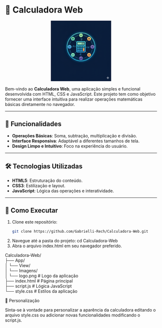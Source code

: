 # 🧮 Calculadora Web

<p align="center">
  <img src="logo.png" alt="Logo Calculadora Web" width="200">
</p>

Bem-vindo ao **Calculadora Web**, uma aplicação simples e funcional desenvolvida com HTML, CSS e JavaScript. Este projeto tem como objetivo fornecer uma interface intuitiva para realizar operações matemáticas básicas diretamente no navegador.

---

## 🔧 Funcionalidades

- **Operações Básicas**: Soma, subtração, multiplicação e divisão.
- **Interface Responsiva**: Adaptável a diferentes tamanhos de tela.
- **Design Limpo e Intuitivo**: Foco na experiência do usuário.

---

## 🛠️ Tecnologias Utilizadas

- **HTML5**: Estruturação do conteúdo.
- **CSS3**: Estilização e layout.
- **JavaScript**: Lógica das operações e interatividade.

---

## 🚀 Como Executar

1. Clone este repositório:
   ```bash
   git clone https://github.com/Gabrielli-Rech/Calculadora-Web.git
2. Navegue até a pasta do projeto:
   cd Calculadora-Web
3. Abra o arquivo index.html em seu navegador preferido.

Calculadora-Web/<br>
├── App/<br>
│   └── View/<br>
│       └── Imagens/<br>
│           └── logo.png      # Logo da aplicação<br>
├── index.html               # Página principal<br>
├── script.js                # Lógica JavaScript<br>
└── style.css                # Estilos da aplicação<br>

🎨 Personalização

Sinta-se à vontade para personalizar a aparência da calculadora editando o arquivo style.css ou adicionar novas funcionalidades modificando o script.js.


